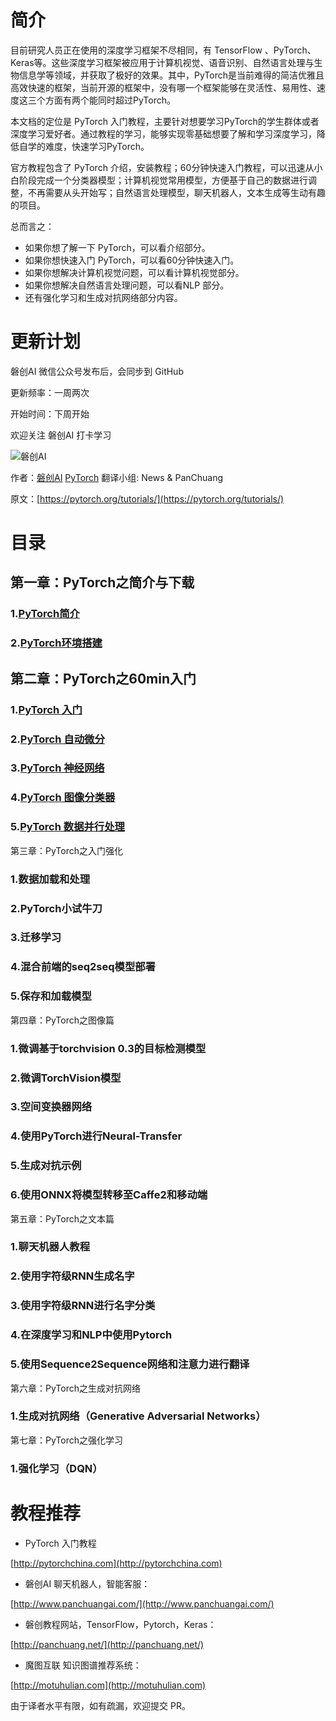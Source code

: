 # 简介

目前研究人员正在使用的深度学习框架不尽相同，有 TensorFlow 、PyTorch、Keras等。这些深度学习框架被应用于计算机视觉、语音识别、自然语言处理与生物信息学等领域，并获取了极好的效果。其中，PyTorch是当前难得的简洁优雅且高效快速的框架，当前开源的框架中，没有哪一个框架能够在灵活性、易用性、速度这三个方面有两个能同时超过PyTorch。

本文档的定位是 PyTorch 入门教程，主要针对想要学习PyTorch的学生群体或者深度学习爱好者。通过教程的学习，能够实现零基础想要了解和学习深度学习，降低自学的难度，快速学习PyTorch。

官方教程包含了 PyTorch 介绍，安装教程；60分钟快速入门教程，可以迅速从小白阶段完成一个分类器模型；计算机视觉常用模型，方便基于自己的数据进行调整，不再需要从头开始写；自然语言处理模型，聊天机器人，文本生成等生动有趣的项目。

总而言之：
* 如果你想了解一下 PyTorch，可以看介绍部分。
* 如果你想快速入门 PyTorch，可以看60分钟快速入门。
* 如果你想解决计算机视觉问题，可以看计算机视觉部分。
* 如果你想解决自然语言处理问题，可以看NLP 部分。
* 还有强化学习和生成对抗网络部分内容。

# 更新计划
磐创AI 微信公众号发布后，会同步到 GitHub

更新频率：一周两次

开始时间：下周开始

欢迎关注 磐创AI 打卡学习

![磐创AI](http://pytorchchina.com/wp-content/uploads/2019/06/WechatIMG14188.jpeg)

作者：[磐创AI](http://www.panchuangai.com/) [PyTorch](http://pytorch123.com/) 翻译小组: News & PanChuang

原文：[https://pytorch.org/tutorials/](https://pytorch.org/tutorials/)

# 目录
## 第一章：PyTorch之简介与下载
### 1.[PyTorch简介](https://github.com/fendouai/PyTorchDocs/blob/master/FirstSection/PyTorchIntro.md)
### 2.[PyTorch环境搭建](https://github.com/fendouai/PyTorchDocs/blob/master/FirstSection/InstallIutorial.md)

## 第二章：PyTorch之60min入门
### 1.[PyTorch 入门](https://github.com/fendouai/PyTorchDocs/blob/master/SecondSection/what_is_pytorch.md)
### 2.[PyTorch 自动微分](https://github.com/fendouai/PyTorchDocs/blob/master/SecondSection/autograd_automatic_differentiation.md)
### 3.[PyTorch 神经网络](https://github.com/fendouai/PyTorchDocs/blob/master/SecondSection/neural_networks.md)
### 4.[PyTorch 图像分类器](https://github.com/fendouai/PyTorchDocs/blob/master/SecondSection/training_a_classifier.md)
### 5.[PyTorch 数据并行处理](https://github.com/fendouai/PyTorchDocs/blob/master/SecondSection/optional_data_parallelism.md)

第三章：PyTorch之入门强化
### 1.数据加载和处理
### 2.PyTorch小试牛刀
### 3.迁移学习
### 4.混合前端的seq2seq模型部署
### 5.保存和加载模型

第四章：PyTorch之图像篇
### 1.微调基于torchvision 0.3的目标检测模型
### 2.微调TorchVision模型
### 3.空间变换器网络
### 4.使用PyTorch进行Neural-Transfer
### 5.生成对抗示例
### 6.使用ONNX将模型转移至Caffe2和移动端

第五章：PyTorch之文本篇
### 1.聊天机器人教程
### 2.使用字符级RNN生成名字
### 3.使用字符级RNN进行名字分类
### 4.在深度学习和NLP中使用Pytorch
### 5.使用Sequence2Sequence网络和注意力进行翻译

第六章：PyTorch之生成对抗网络

### 1.生成对抗网络（Generative Adversarial Networks）

第七章：PyTorch之强化学习

### 1.强化学习（DQN）



# 教程推荐

* PyTorch 入门教程

[http://pytorchchina.com](http://pytorchchina.com)

* 磐创AI 聊天机器人，智能客服：

[http://www.panchuangai.com/](http://www.panchuangai.com/)

* 磐创教程网站，TensorFlow，Pytorch，Keras：

[http://panchuang.net/](http://panchuang.net/)

* 魔图互联 知识图谱推荐系统：

[http://motuhulian.com](http://motuhulian.com)

由于译者水平有限，如有疏漏，欢迎提交 PR。
